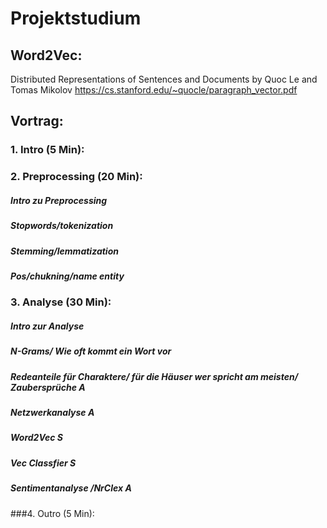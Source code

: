 # Projektstudium


## Word2Vec:
Distributed Representations of Sentences and Documents by Quoc Le and Tomas Mikolov
https://cs.stanford.edu/~quocle/paragraph_vector.pdf


## Vortrag:

### 1. Intro (5 Min):

### 2. Preprocessing (20 Min):

#####		Intro zu Preprocessing
#####  	Stopwords/tokenization
#####  	Stemming/lemmatization
#####  	Pos/chukning/name entity

### 3. Analyse (30 Min):

#####		Intro zur Analyse 
#####  	N-Grams/ Wie oft kommt ein Wort vor
#####  	Redeanteile für Charaktere/ für die Häuser wer spricht am meisten/ Zaubersprüche **A**
#####  	Netzwerkanalyse **A**
#####  	Word2Vec **S**
#####  	Vec Classfier **S**
#####  	Sentimentanalyse /NrClex **A**

###4. Outro (5 Min):



